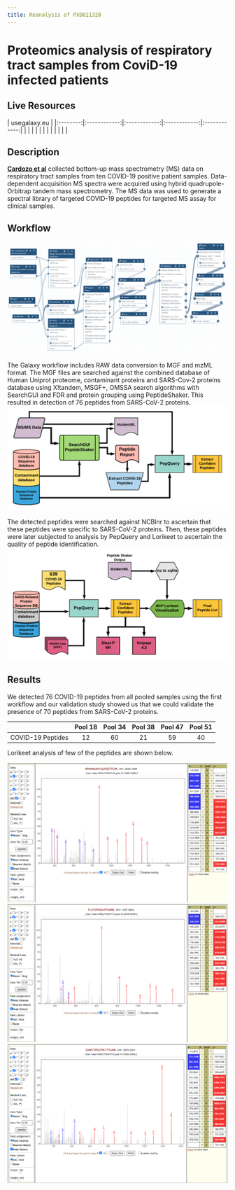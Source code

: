 ```yaml
---
title: Reanalysis of PXD021328
---
```


# Proteomics analysis of respiratory tract samples from CoviD-19 infected patients

## Live Resources

| usegalaxy.eu |
|:--------:|:------------:|:------------:|:------------:|:------------:|
| <FlatShield label="Input data for Peptide Search" message="view" href="https://usegalaxy.eu/u/pratikjagtap/h/pxd019119inputcovid19pqlk " alt="Raw data" /> |
| <FlatShield label="Peptide Search workflow" message="run" href="https://usegalaxy.eu/u/pratikjagtap/w/imported-imported-pxd019119-workflow-for-pq-and-lk-08202020" /> |
| <FlatShield label="PXD021328 DBsearch history" message="view" href="https://usegalaxy.eu/u/pratikjagtap/h/pxd021328-outputs-covid10-peptide-search-11222020 " alt="Galaxy history" /> |
| <FlatShield label="Input data for Peptide Validation" message="view" href="https://proteomics.usegalaxy.eu/u/pratikjagtap/h/outputs-pxd021328-covid-19-peptide-validation-11222020" alt="Raw data" /> |
| <FlatShield label="Peptide Validation workflow" message="run" href="https://proteomics.usegalaxy.eu/u/pratikjagtap/w/workflow-for-pxd021328-covid-19-peptide-validation-test" /> |
| <FlatShield label="PXD021328 Validation history" message="view" href="https://proteomics.usegalaxy.eu/u/pratikjagtap/h/outputs-pxd021328-covid-19-peptide-validation-11222020" alt="Galaxy history" /> |

## Description

**[Cardozo et al](https://www.researchsquare.com/article/rs-28883/v1)** collected bottom-up mass spectrometry (MS) data on respiratory tract samples from ten COVID-19 positive patient samples. 
Data-dependent acquisition MS spectra were acquired using hybrid quadrupole-Orbitrap tandem mass spectrometry. The MS data was used to 
generate a spectral library of targeted COVID-19 peptides for targeted MS assay for clinical samples.


## Workflow

![](./img/wf.png)

The Galaxy workflow includes RAW data conversion to MGF and mzML format. The MGF files are searched against the combined database of 
Human Uniprot proteome, contaminant proteins and SARS-Cov-2 proteins database using X!tandem, MSGF+, OMSSA search algorithms with 
SearchGUI and FDR and protein grouping using PeptideShaker. This resulted in detection of 76 peptides from SARS-CoV-2 proteins. 
![](./img/wfDB.png)

The detected peptides were searched against NCBInr to ascertain that these peptides were specific to SARS-CoV-2 proteins. 
Then, these peptides were later subjected to analysis by PepQuery and Lorikeet to ascertain the quality of peptide identification.
![](./img/wfVal.png)


## Results

We detected 76 COVID-19 peptides from all pooled samples using the first workflow and our validation study showed us that we could validate the presence of 70 peptides from SARS-CoV-2 proteins. 

|                   | Pool 18 | Pool 34 | Pool 38 |  Pool 47 | Pool 51 |
|-------------------|:-------:|:-------:|:-------:|:--------:|:-------:|
| COVID-19 Peptides |    12   |    60   |    21   |    59    |    40   |


Lorikeet analysis of few of the peptides are shown below.

![](./img/PXD021328_NPA.png)
![](./img/PXD021328_YLG.png)
![](./img/PXD021328_IGM.png)
